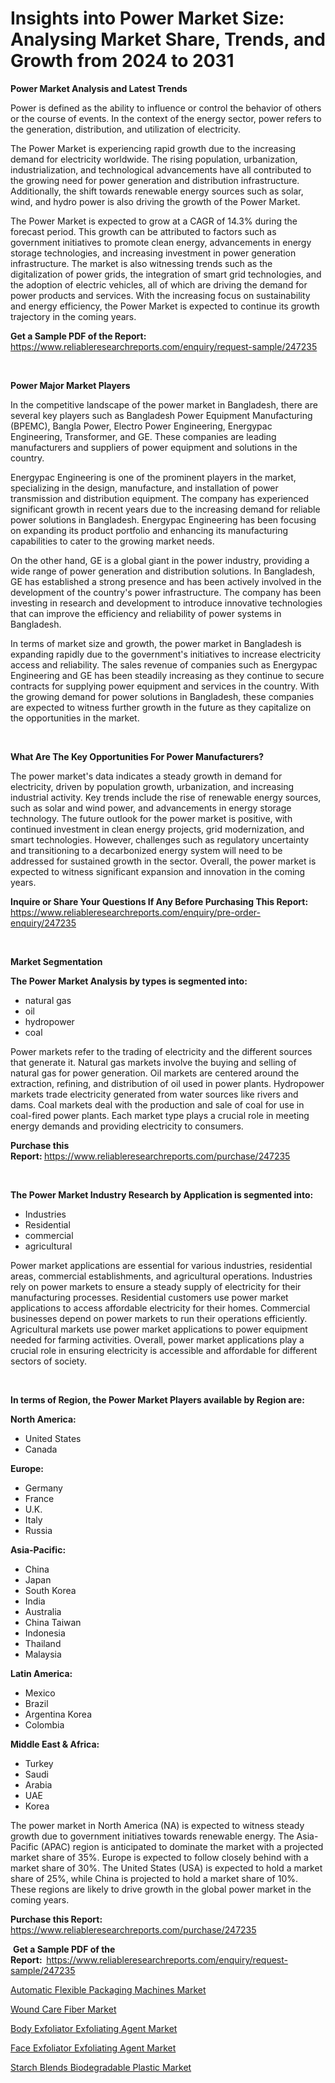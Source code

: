 <p><h1>Insights into Power Market Size: Analysing Market Share, Trends, and Growth from 2024 to 2031</h1></p><p><strong>Power Market Analysis and Latest Trends</strong></p>
<p><p>Power is defined as the ability to influence or control the behavior of others or the course of events. In the context of the energy sector, power refers to the generation, distribution, and utilization of electricity.</p><p>The Power Market is experiencing rapid growth due to the increasing demand for electricity worldwide. The rising population, urbanization, industrialization, and technological advancements have all contributed to the growing need for power generation and distribution infrastructure. Additionally, the shift towards renewable energy sources such as solar, wind, and hydro power is also driving the growth of the Power Market.</p><p>The Power Market is expected to grow at a CAGR of 14.3% during the forecast period. This growth can be attributed to factors such as government initiatives to promote clean energy, advancements in energy storage technologies, and increasing investment in power generation infrastructure. The market is also witnessing trends such as the digitalization of power grids, the integration of smart grid technologies, and the adoption of electric vehicles, all of which are driving the demand for power products and services. With the increasing focus on sustainability and energy efficiency, the Power Market is expected to continue its growth trajectory in the coming years.</p></p>
<p><strong>Get a Sample PDF of the Report:&nbsp;</strong> <a href="https://www.reliableresearchreports.com/enquiry/request-sample/247235">https://www.reliableresearchreports.com/enquiry/request-sample/247235</a></p>
<p>&nbsp;</p>
<p><strong>Power Major Market Players</strong></p>
<p><p>In the competitive landscape of the power market in Bangladesh, there are several key players such as Bangladesh Power Equipment Manufacturing (BPEMC), Bangla Power, Electro Power Engineering, Energypac Engineering, Transformer, and GE. These companies are leading manufacturers and suppliers of power equipment and solutions in the country.</p><p>Energypac Engineering is one of the prominent players in the market, specializing in the design, manufacture, and installation of power transmission and distribution equipment. The company has experienced significant growth in recent years due to the increasing demand for reliable power solutions in Bangladesh. Energypac Engineering has been focusing on expanding its product portfolio and enhancing its manufacturing capabilities to cater to the growing market needs.</p><p>On the other hand, GE is a global giant in the power industry, providing a wide range of power generation and distribution solutions. In Bangladesh, GE has established a strong presence and has been actively involved in the development of the country's power infrastructure. The company has been investing in research and development to introduce innovative technologies that can improve the efficiency and reliability of power systems in Bangladesh.</p><p>In terms of market size and growth, the power market in Bangladesh is expanding rapidly due to the government's initiatives to increase electricity access and reliability. The sales revenue of companies such as Energypac Engineering and GE has been steadily increasing as they continue to secure contracts for supplying power equipment and services in the country. With the growing demand for power solutions in Bangladesh, these companies are expected to witness further growth in the future as they capitalize on the opportunities in the market.</p></p>
<p>&nbsp;</p>
<p><strong>What Are The Key Opportunities For Power Manufacturers?</strong></p>
<p><p>The power market's data indicates a steady growth in demand for electricity, driven by population growth, urbanization, and increasing industrial activity. Key trends include the rise of renewable energy sources, such as solar and wind power, and advancements in energy storage technology. The future outlook for the power market is positive, with continued investment in clean energy projects, grid modernization, and smart technologies. However, challenges such as regulatory uncertainty and transitioning to a decarbonized energy system will need to be addressed for sustained growth in the sector. Overall, the power market is expected to witness significant expansion and innovation in the coming years.</p></p>
<p><strong>Inquire or Share Your Questions If Any Before Purchasing This Report:</strong> <a href="https://www.reliableresearchreports.com/enquiry/pre-order-enquiry/247235">https://www.reliableresearchreports.com/enquiry/pre-order-enquiry/247235</a></p>
<p>&nbsp;</p>
<p><strong>Market Segmentation</strong></p>
<p><strong>The Power Market Analysis by types is segmented into:</strong></p>
<p><ul><li>natural gas</li><li>oil</li><li>hydropower</li><li>coal</li></ul></p>
<p><p>Power markets refer to the trading of electricity and the different sources that generate it. Natural gas markets involve the buying and selling of natural gas for power generation. Oil markets are centered around the extraction, refining, and distribution of oil used in power plants. Hydropower markets trade electricity generated from water sources like rivers and dams. Coal markets deal with the production and sale of coal for use in coal-fired power plants. Each market type plays a crucial role in meeting energy demands and providing electricity to consumers.</p></p>
<p><strong>Purchase this Report:&nbsp;</strong><a href="https://www.reliableresearchreports.com/purchase/247235">https://www.reliableresearchreports.com/purchase/247235</a></p>
<p>&nbsp;</p>
<p><strong>The Power Market Industry Research by Application is segmented into:</strong></p>
<p><ul><li>Industries</li><li>Residential</li><li>commercial</li><li>agricultural</li></ul></p>
<p><p>Power market applications are essential for various industries, residential areas, commercial establishments, and agricultural operations. Industries rely on power markets to ensure a steady supply of electricity for their manufacturing processes. Residential customers use power market applications to access affordable electricity for their homes. Commercial businesses depend on power markets to run their operations efficiently. Agricultural markets use power market applications to power equipment needed for farming activities. Overall, power market applications play a crucial role in ensuring electricity is accessible and affordable for different sectors of society.</p></p>
<p>&nbsp;</p>
<p><strong>In terms of Region, the Power Market Players available by Region are:</strong></p>
<p>
    <p> <strong> North America: </strong>
        <ul>
            <li>United States</li>
            <li>Canada</li>
        </ul>
        </p> 
    <p> <strong> Europe: </strong>
        <ul>
            <li>Germany</li>
            <li>France</li>
            <li>U.K.</li>
            <li>Italy</li>
            <li>Russia</li>
        </ul>
        </p> 
    <p> <strong> Asia-Pacific: </strong>
        <ul>
            <li>China</li>
            <li>Japan</li>
            <li>South Korea</li>
            <li>India</li>
            <li>Australia</li>
            <li>China Taiwan</li>
            <li>Indonesia</li>
            <li>Thailand</li>
            <li>Malaysia</li>
        </ul>
        </p> 
    <p> <strong> Latin America: </strong>
        <ul>
            <li>Mexico</li>
            <li>Brazil</li>
            <li>Argentina Korea</li>
            <li>Colombia</li>
        </ul>
        </p> 
    <p> <strong> Middle East & Africa: </strong>
        <ul>
            <li>Turkey</li>
            <li>Saudi</li>
            <li>Arabia</li>
            <li>UAE</li>
            <li>Korea</li>
        </ul>
    </p>
    </p>
<p><p>The power market in North America (NA) is expected to witness steady growth due to government initiatives towards renewable energy. The Asia-Pacific (APAC) region is anticipated to dominate the market with a projected market share of 35%. Europe is expected to follow closely behind with a market share of 30%. The United States (USA) is expected to hold a market share of 25%, while China is projected to hold a market share of 10%. These regions are likely to drive growth in the global power market in the coming years.</p></p>
<p><strong>Purchase this Report: </strong><a href="https://www.reliableresearchreports.com/purchase/247235">https://www.reliableresearchreports.com/purchase/247235</a></p>
<p>&nbsp;<strong>Get a Sample PDF of the Report:&nbsp;&nbsp;</strong><a href="https://www.reliableresearchreports.com/enquiry/request-sample/247235">https://www.reliableresearchreports.com/enquiry/request-sample/247235</a></p>
<p><strong></strong></p>
<p><p><a href="https://confirmed-shield-e13.notion.site/Automatic-Flexible-Packaging-Machines-Market-Centers-on-Aspects-such-as-Market-Growth-Market-Share--cf4268a26316449d9b6c4b4f032add04">Automatic Flexible Packaging Machines Market</a></p><p><a href="https://sore-arch-6db.notion.site/Insights-into-Wound-Care-Fiber-Market-Size-Analysing-Market-Share-Trends-and-Growth-from-2024-to--2124b50e9ee54eae8bb2c65305c81416">Wound Care Fiber Market</a></p><p><a href="https://view.publitas.com/reportprime-1/body-exfoliator-exfoliating-agent-market-size-share-trends-analysis-report-by-application-regional-outlook-competitive-strategies-and-segment-forecasts-2024-2031/">Body Exfoliator Exfoliating Agent Market</a></p><p><a href="https://view.publitas.com/reportprime-1/face-exfoliator-exfoliating-agent-market-research-report-provides-thorough-industry-overview-which-offers-an-in-depth-analysis-of-product-trends-and-new-market-divisions/">Face Exfoliator Exfoliating Agent Market</a></p><p><a href="https://funky-papaya-cf4.notion.site/Starch-Blends-Biodegradable-Plastic-Market-Share-Market-New-Trends-Analysis-Report-By-Type-By-App-211cd1ffdea440d7b5ada858516787c9">Starch Blends Biodegradable Plastic Market</a></p></p>